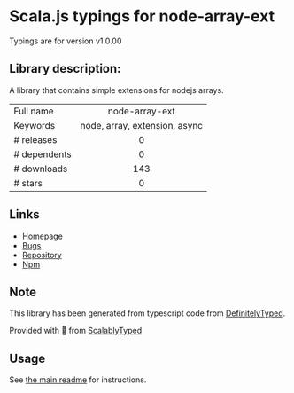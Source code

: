 
# Scala.js typings for node-array-ext

Typings are for version v1.0.00

## Library description:
A library that contains simple extensions for nodejs arrays.

|                    |                 |
| ------------------ | :-------------: |
| Full name          | node-array-ext |
| Keywords           | node, array, extension, async |
| # releases         | 0 |
| # dependents       | 0 |
| # downloads        | 143 |
| # stars            | 0 |

## Links
- [Homepage](https://github.com/Beng89/node-array-ext#readme)
- [Bugs](https://github.com/Beng89/node-array-ext/issues)
- [Repository](https://github.com/Beng89/node-array-ext)
- [Npm](https://www.npmjs.com/package/node-array-ext)
    


## Note
This library has been generated from typescript code from [DefinitelyTyped](https://definitelytyped.org).

Provided with :purple_heart: from [ScalablyTyped](https://github.com/oyvindberg/ScalablyTyped)

## Usage
See [the main readme](../../readme.md) for instructions.


